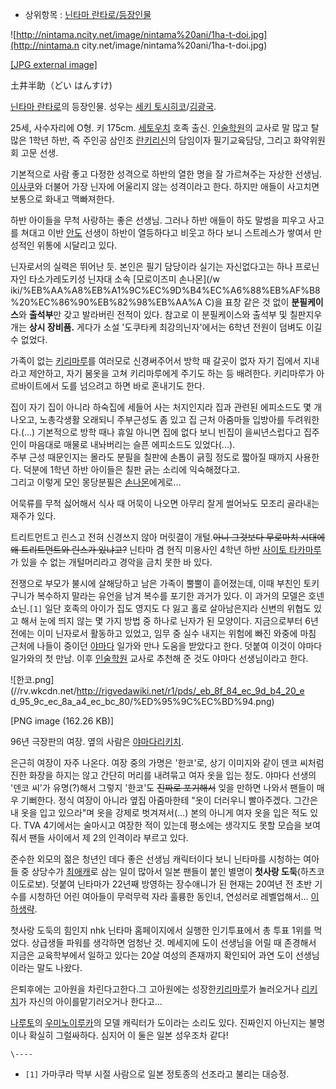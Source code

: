   * 상위항목 : [닌타마 란타로/등장인물](%EB%8B%8C%ED%83%80%EB%A7%88%20%EB%9E%80%ED%83%80%EB%A1%9C/%EB%93%B1%EC%9E%A5%EC%9D%B8%EB%AC%BC.md)  

![http://nintama.ncity.net/image/nintama%20ani/1ha-t-doi.jpg](http://nintama.n
city.net/image/nintama%20ani/1ha-t-doi.jpg)

[[JPG external
image]](http://nintama.ncity.net/image/nintama%20ani/1ha-t-doi.jpg)

  
土井半助（どい はんすけ)

[닌타마 란타로](%EB%8B%8C%ED%83%80%EB%A7%88%20%EB%9E%80%ED%83%80%EB%A1%9C.md)의
등장인물. 성우는 [세키 토시히코](%EC%84%B8%ED%82%A4%20%ED%86%A0%EC%8B%9C%ED%9E%88%EC%BD%94.md)/[김광국](%EA%B9%80%EA%B4%91%EA%B5%AD.md).

25세, 사수자리에 O형. 키 175cm. [세토우치](%EC%84%B8%ED%86%A0%EC%9A%B0%EC%B9%98.md) 호족
출신. [인술학원](%EC%9D%B8%EC%88%A0%ED%95%99%EC%9B%90.md)의 교사로 말 많고 탈 많은 1학년 하반,
즉 주인공 삼인조 [란](%EC%9D%B4%EB%82%98%EB%8D%B0%EB%9D%BC%20%EB%9E%80%ED%83%80%EB%A1%9C.md)[키리](%EC%85%8B%EC%B8%A0%EB%85%B8%20%ED%82%A4%EB%A6%AC%EB%A7%88%EB%A3%A8.md)[신](%ED%9B%84%EC%BF%A0%ED%86%A0%EB%AF%B8%20%EC%8B%A0%EB%B2%A0.md)의
담임이자 필기교육담당, 그리고 화약위원회 고문 선생.

기본적으로 사람 좋고 다정한 성격으로 하반의 열한 명을 잘 가르쳐주는 자상한 선생님. [이사쿠](%EC%A0%A0%ED%8F%AC%EC%9A%B0%EC%A7%80%20%EC%9D%B4%EC%82%AC%EC%BF%A0.md)와 더불어 가장 닌자에 어울리지 않는 성격이라고
한다. 하지만 애들이 사고치면 보통으로 화내고 맥빠져한다.

하반 아이들을 무척 사랑하는 좋은 선생님. 그러나 하반 애들이 하도 말썽을 피우고 사고를 쳐대고 이반
[안도](%EC%95%88%EB%8F%84%20%EB%82%98%EC%B8%A0%EB%85%B8%EC%A3%A0.md) 선생이 하반이
열등하다고 비웃고 하다 보니 스트레스가 쌓여서 만성적인 위통에 시달리고 있다.

닌자로서의 실력은 뛰어난 듯. 본인은 필기 담당이라 실기는 자신없다고는 하나 프로닌자인 타소가레도키성 닌자대 소속 [모로이즈미 손나몬](/w
iki/%EB%AA%A8%EB%A1%9C%EC%9D%B4%EC%A6%88%EB%AF%B8%20%EC%86%90%EB%82%98%EB%AA%A
C)을 표창 같은 것 없이 **분필케이스**와 **출석부**만 갖고 발라버린 전적이 있다. 참고로 이 분필케이스와 출석부 및 칠판지우개는
**상시 장비품.** 게다가 소설 '도쿠타케 최강의닌자'에서는 6학년 전원이 덤벼도 이길수 없었다.

가족이 없는 [키리마루](%EC%85%8B%EC%B8%A0%EB%85%B8%20%ED%82%A4%EB%A6%AC%EB%A7%88%EB%A3%A8.md)를 여러모로 신경써주어서 방학 때 갈곳이 없자 자기 집에서 지내라고 제안하고, 자기 봄옷을 고쳐 키리마루에게 주기도 하는 등
배려한다. 키리마루가 아르바이트에서 도를 넘으려고 하면 바로 혼내기도 한다.

집이 자기 집이 아니라 하숙집에 세들어 사는 처지인지라 집과 관련된 에피소드도 몇 개 나오고, 노총각생활 오래되니 주부근성도 좀 있고 집
근처 아줌마들 입방아를 두려워한다.(...) 기본적으로 방학 때나 휴일 아니면 집에 없다 보니 빈집이 을씨년스럽다고 집주인이 마음대로 매물로
내놔버리는 슬픈 에피소드도 있었다(...).  
주부 근성 때문인지는 몰라도 분필을 칠판에 손톱이 긁힐 정도로 짧아질 때까지 사용한다. 덕분에 1학년 하반 아이들은 칠판 긁는 소리에
익숙해졌다고.  
그리고 이렇게 모인 몽당분필은 [손나몬](%EB%AA%A8%EB%A1%9C%EC%9D%B4%EC%A6%88%EB%AF%B8%20%EC%86%90%EB%82%98%EB%AA%AC.md)에게로...

어묵류를 무척 싫어해서 식사 때 어묵이 나오면 아무리 잘게 썰어놔도 모조리 골라내는 재주가 있다.

트리트먼트고 린스고 전혀 신경쓰지 않아 머릿결이 개털.<del>아니 그것보다 무로마치 시대에 왜 트리트먼트와 린스가 있냐고?</del>
닌타마 겸 현직 미용사인 4학년 하반 [사이토 타카마루](%EC%82%AC%EC%9D%B4%ED%86%A0%20%ED%83%80%EC%B9%B4%EB%A7%88%EB%A3%A8.md)가 있을 수 없는 개털머리라고 경악을 금치 못한 바 있다.

전쟁으로 부모가 불시에 살해당하고 남은 가족이 뿔뿔이 흩어졌는데, 이때 부친인 토키구니가 복수하지 말라는 유언을 남겨 복수를 포기한 과거가
있다. 이 과거의 모델은 호넨쇼닌.`[1]` 일단 호족의 아이가 집도 영지도 다 잃고 홀로 살아남은지라 신변의 위협도 있고 해서 눈에 띄지
않는 몇 가지 방법 중 하나로 닌자가 된 모양이다. 지금으로부터 6년 전에는 이미 닌자로서 활동하고 있었고, 임무 중 실수 내지는 위험에
빠진 와중에 마침 근처에 나들이 중이던
[야마다](%EC%95%BC%EB%A7%88%EB%8B%A4%20%EB%8D%B4%EC%A1%B0.md) 일가와 만나 도움을 받았다고
한다. 덧붙여 이것이 야마다 일가와의 첫 만남. 이후
[인술학원](%EC%9D%B8%EC%88%A0%ED%95%99%EC%9B%90.md) 교사로 추천해 준 것도 야마다 선생님이라고 한다.

![한코.png](//rv.wkcdn.net/http://rigvedawiki.net/r1/pds/_eb_8f_84_ec_9d_b4_20_e
d_95_9c_ec_8a_a4_ec_bc_80/%ED%95%9C%EC%BD%94.png)

[PNG image (162.26 KB)]

  
96년 극장판의 여장. 옆의 사람은 [야마다리키치](%EC%95%BC%EB%A7%88%EB%8B%A4%20%EB%A6%AC%ED%82%A4%EC%B9%98.md).

은근히 여장이 자주 나온다. 여장 중의 가명은 '한코'로, 상기 이미지와 같이 덴코 씨처럼 진한 화장을 하지는 않고 간단히 머리를 내려묶고
여자 옷을 입는 정도. 야마다 선생의 '덴코 씨'가 유명(?)해서 그렇지 '한코'도 <del>진짜로 포기해서</del> 잊을 만하면 나와서
팬들이 매우 기뻐한다. 정식 여장이 아니라 옆집 아줌마한테 "옷이 더러우니 빨아주겠다. 그간은 내 옷을 입고 있으라"며 옷을 강제로
벗겨져서(…) 본의 아니게 여자 옷을 입은 적도 있다. TVA 4기에서는 술마시고 여장한 적이 있는데 평소에는 생각지도 못할 모습을 보여줘서
팬들 사이에서 제 2의 인격이라 부르고 있다.

준수한 외모의 젊은 청년인 데다 좋은 선생님 캐릭터이다 보니 닌타마를 시청하는 여아들 중 상당수가
[최애캐](%EC%B5%9C%EC%95%A0%EC%BA%90.md)로 삼는 일이 많아서 일본 팬들이 붙인 별명이 **첫사랑
도둑**(하츠코이도로보). 덧붙여 닌타마가 22년째 방영하는 장수애니가 된 현재는 20여년 전 초반 기수를 시청하던 어린 여아들이 무럭무럭
자라 훌륭한 동인녀, 연성러로 레벨업해서... [이하생략](%EC%9D%B4%ED%95%98%EC%83%9D%EB%9E%B5.md).

첫사랑 도둑의 힘인지 nhk 닌타마 홈페이지에서 실행한 인기투표에서 총 투표 1위를 먹었다. 상급생들 파워를 생각하면 엄청난 것. 메세지에
도이 선생님을 어릴 때 존경해서 지금은 교육학부에서 일하고 있다는 20살 여성의 존재까지 확인되어 과연 도이 선생님이라는 말도 나왔다.

은퇴후에는 고아원을 차린다고한다.그 고아원에는 성장한[키리마루](%EC%85%8B%EC%B8%A0%EB%85%B8%20%ED%82%A4%EB%A6%AC%EB%A7%88%EB%A3%A8.md)가 놀러오거나
[리키치](%EC%95%BC%EB%A7%88%EB%8B%A4%20%EB%A6%AC%ED%82%A4%EC%B9%98.md)가 자신의
아이를맡기러오거나 한다고...

[나루토](%EB%82%98%EB%A3%A8%ED%86%A0.md)의 [우미노이루카](%EC%9A%B0%EB%AF%B8%EB%85%B8%20%EC%9D%B4%EB%A3%A8%EC%B9%B4.md)의 모델 캐릭터가
도이라는 소리도 있다. 진짜인지 아닌지는 불명이나 확실히 그럴싸하다. 심지어 이 둘은 일본 성우조차 같다!

`\----`

  * `[1]` 가마쿠라 막부 시절 사람으로 일본 정토종의 선조라고 불리는 대승정.

